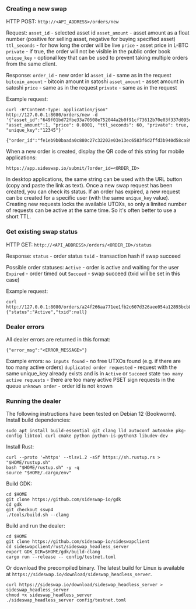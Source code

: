 
### Creating a new swap

HTTP POST: `http://<API_ADDRESS>/orders/new`

Request:
`asset_id` - selected asset id
`asset_amount` - asset amount as a float number (positive for selling asset, negative for buying specified asset)
`ttl_seconds` - for how long the order will be live
`price` - asset price in L-BTC
`private` - if true, the order will not be visible in the public order book
`unique_key` - optional key that can be used to prevent taking multiple orders from the same client.

Response:
`order_id` - new order id
`asset_id` - same as in the request
`bitcoin_amount` - bitcoin amount in satoshi
`asset_amount` - asset amount in satoshi
`price` - same as in the request
`private` - same as in the request

Example request:
```
curl -H"Content-Type: application/json" http://127.0.0.1:8080/orders/new -d '{"asset_id":"649f01bd72fbe33a70508e752044a2b0f91cf73612b70e03f337d095daa8b002", "asset_amount":1, "price": 0.0001, "ttl_seconds": 60, "private": true, "unique_key":"12345"}'

{"order_id":"fe1eb9b0baada0c880c27c32202e03e13ec6583f6d2ffd3b940d58ca89217a34","asset_id":"649f01bd72fbe33a70508e752044a2b0f91cf73612b70e03f337d095daa8b002","bitcoin_amount":10000,"asset_amount":1,"price":0.0001,"private":true}
```

When a new order is created, display the QR code of this string for mobile applications:
```
https://app.sideswap.io/submit/?order_id=<ORDER_ID>
```
In desktop applications, the same string can be used with the URL button (copy and paste the link as text).
Once a new swap request has been created, you can check its status.
If an order has expired, a new request can be created for a specific user (with the same `unique_key` value).
Creating new requests locks the available UTOXs, so only a limited number of requests can be active at the same time. So it's often better to use a short TTL.

### Get existing swap status

HTTP GET: `http://<API_ADDRESS>/orders/<ORDER_ID>/status`

Response:
`status` - order status
`txid` - transaction hash if swap succeed

Possible order statuses:
`Active` - order is active and waiting for the user
`Expired` - order timed out
`Succeed` - swap succeed (txid will be set in this case)

Example request:
```
curl http://127.0.0.1:8080/orders/a24f266aa771ee1fb2c607d326aee054a12893bcb87c2bcc5ec2a5c6066aee22/status
{"status":"Active","txid":null}
```

### Dealer errors
All dealer errors are returned in this format:
```
{"error_msg":"<ERROR_MESSAGE>"}
```

Example errors:
`no inputs found` - no free UTXOs found (e.g. if there are too many active orders)
`duplicated order requested` - request with the same unique_key already exists and is in `Active` or `Succeed` state
`too many active requests` - there are too many active PSET sign requests in the queue
`unknown order` - order id is not known

### Running the dealer
The following instructions have been tested on Debian 12 (Bookworm).
Install build dependencies:
```
sudo apt install build-essential git clang lld autoconf automake pkg-config libtool curl cmake python python-is-python3 libudev-dev
```

Install Rust:
```
curl --proto '=https' --tlsv1.2 -sSf https://sh.rustup.rs > "$HOME/rustup.sh"
bash "$HOME/rustup.sh" -y -q
source "$HOME/.cargo/env"
```

Build GDK:
```
cd $HOME
git clone https://github.com/sideswap-io/gdk
cd gdk
git checkout sswp4
./tools/build.sh --clang
```

Build and run the dealer:
```
cd $HOME
git clone https://github.com/sideswap-io/sideswapclient
cd sideswapclient/rust/sideswap_headless_server
export GDK_DIR=$HOME/gdk/build-clang
cargo run --release -- config/testnet.toml
```

Or download the precompiled binary. The latest build for Linux is available at `https://sideswap.io/download/sideswap_headless_server`.
```
curl https://sideswap.io/download/sideswap_headless_server > sideswap_headless_server
chmod +x sideswap_headless_server
./sideswap_headless_server config/testnet.toml
```
